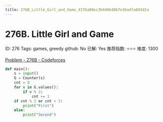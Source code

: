 ```yaml
---
title: 276B_Little_Girl_and_Game_4176a80ec3b440b48b7e3ba4fa043d2a
---
```


# 276B. Little Girl and Game

ID: 276
Tags: games, greedy
github: No
已解: Yes
推荐指数: ⭐⭐⭐
难度: 1300

[Problem - 276B - Codeforces](https://codeforces.com/problemset/problem/276/B)

```python
def main():
    s = input()
    G = Counter(s)
    cnt = 0
    for v in G.values():
        if v % 2:
            cnt += 1
    if cnt % 2 or cnt < 2:
        print("First")
    else:
        print("Second")
```